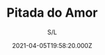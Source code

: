 ---
id: '8936d5e8-c19e-478a-9c08-648bb539c892'
type: 'movie' # Filme, Série, Anime
title: "Pitada do Amor"
synopsis: ["Quando uma aspirante a Chef, Nikki Turner (Jen Lille) consegue o emprego dos sonhos no restaurante da famosa Chef, Holly Hanson (Peri Gilpin), ela se torna amiga do atraente Chef executivo, Paul Dellucci (Brendan Penny). Depois que ambos são erroneamente demitidos de lá, a dupla decide abrir seu próprio restaurante para provar que sua comida é melhor.",
]
originalTitle: "A Dash of Love"
date: '2021-04-05T19:58:20.000Z'
update: '2021-04-05T19:58:20.000Z'
releaseDate: '2017-02-11T03:00:00.000Z'
imdb:
  rating: '6.7' # 8.5
  id: '' # tt0470752
duration: '1h 24 Min'
trailer:
  urls: [
    'xuVnW_f1Pcw',
  ]
tags: ['1080p']
genre: ['Comédia', 'Romance'] #
quality: 'WEB_DL' # BluRay, WEB-DL, HDTV, WEB-DL4K, WEB-DLe
format: 'Mkv' # MKV, MP4, TS
audio: 'Português, Inglês' # Dublado, Legendado, Dual Audio, Dub & Leg
subtitle: 'S/L' # Português, inglês,
size: '7.80 GB' # 4.8 GB
audioQuality: 10
videoQuality: 10
directors: []
#  - name: 'Lana Wachowski'
#    image: ''
#  - name: 'Lilly Wachowski'
#    image: ''
cast: []
#  - name: 'Keanu Reeves'
#    image: ''
#    characterName: 'Neo'
writers: []
#  - name: ''
#    image: ''
maturityRating:
  age: '' # L , 10, 12, 14, 16, 18
  topics: [''] # Violence, Illegal drugs, Inappropriate Language, Legal Drugs, Sexual Content, Extreme Violence
###########################################
download:
  
  - url: 'magnet:?xt=urn:btih:4ee3e139708d1d0a3cb82cca9e3b95ba0ce1b65a&dn=Pitada%20do%20Amor%202019%20(1080p-FULL)%20LAPUMiA&tr=udp%3a%2f%2ftracker.opentrackr.org%3a1337%2fannounce&tr=udp%3a%2f%2ftracker.opentrackr.org%3a1337%2fannounce&tr=udp%3a%2f%2ftracker.openbittorrent.com%3a80%2fannounce&tr=udp%3a%2f%2ftracker.openbittorrent.com%3a80%2fannounce&tr=udp%3a%2f%2ftracker.openbittorrent.com%3a80%2fannounce&tr=udp%3a%2f%2ftracker.trackerfix.com%3a83%2fannounce&tr=udp%3a%2f%2ftracker.coppersurfer.tk%3a6969%2fannounce&tr=udp%3a%2f%2ftracker.leechers-paradise.org%3a6969%2fannounce&tr=udp%3a%2f%2feddie4.nl%3a6969%2fannounce&tr=udp%3a%2f%2fp4p.arenabg.com%3a1337%2fannounce&tr=udp%3a%2f%2fexplodie.org%3a6969%2fannounce&tr=udp%3a%2f%2fzer0day.ch%3a1337%2fannounce&tr=udp%3a%2f%2ftracker.opentrackr.org%3a1337%2fannounce'
    resolution: '1080p' # 720p, 1080p, 4K,
    audio: 'Dual Áudio' # Dublado, Legendado, Dual Audio
    size: '' # 4.8 GB
    quality: '' # BluRay, WEB-DL
    format: '' # MKV
images:
  cover: '/assets/movies/pitada-do-amor.jpg'
  background: '/assets/movies/'
---